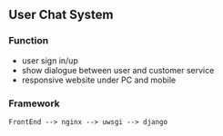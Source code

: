 ## User Chat System

### Function
* user sign in/up
* show dialogue between user and customer service
* responsive website under PC and mobile

### Framework

    FrontEnd --> nginx --> uwsgi --> django
